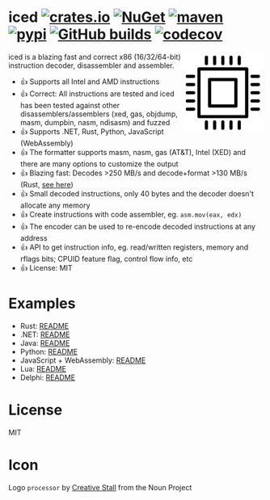 # iced [![crates.io](https://img.shields.io/crates/v/iced-x86.svg)](https://crates.io/crates/iced-x86) [![NuGet](https://img.shields.io/nuget/v/iced.svg)](https://www.nuget.org/packages/iced/) [![maven](https://img.shields.io/maven-central/v/io.github.icedland.iced/iced-x86)](https://central.sonatype.com/artifact/io.github.icedland.iced/iced-x86/1.21.0) [![pypi](https://img.shields.io/pypi/v/iced-x86.svg)](https://pypi.org/project/iced-x86/) [![GitHub builds](https://github.com/icedland/iced/workflows/GitHub%20CI/badge.svg)](https://github.com/icedland/iced/actions) [![codecov](https://codecov.io/gh/icedland/iced/branch/master/graph/badge.svg)](https://codecov.io/gh/icedland/iced)

<img align="right" width="160px" height="160px" src="logo.png">

iced is a blazing fast and correct x86 (16/32/64-bit) instruction decoder, disassembler and assembler.

- 👍 Supports all Intel and AMD instructions
- 👍 Correct: All instructions are tested and iced has been tested against other disassemblers/assemblers (xed, gas, objdump, masm, dumpbin, nasm, ndisasm) and fuzzed
- 👍 Supports .NET, Rust, Python, JavaScript (WebAssembly)
- 👍 The formatter supports masm, nasm, gas (AT&T), Intel (XED) and there are many options to customize the output
- 👍 Blazing fast: Decodes >250 MB/s and decode+format >130 MB/s (Rust, [see here](https://github.com/icedland/disas-bench/tree/a865849deacfb6c33ee0e78f3a3ad7f4c82099f5#results))
- 👍 Small decoded instructions, only 40 bytes and the decoder doesn't allocate any memory
- 👍 Create instructions with code assembler, eg. `asm.mov(eax, edx)`
- 👍 The encoder can be used to re-encode decoded instructions at any address
- 👍 API to get instruction info, eg. read/written registers, memory and rflags bits; CPUID feature flag, control flow info, etc
- 👍 License: MIT

# Examples

- Rust: [README](https://github.com/icedland/iced/blob/master/src/rust/iced-x86/README.md)
- .NET: [README](https://github.com/icedland/iced/blob/master/src/csharp/Intel/README.md)
- Java: [README](https://github.com/icedland/iced/blob/master/src/java/iced-x86/README.md)
- Python: [README](https://github.com/icedland/iced/blob/master/src/rust/iced-x86-py/README.md)
- JavaScript + WebAssembly: [README](https://github.com/icedland/iced/blob/master/src/rust/iced-x86-js/README.md)
- Lua: [README](https://github.com/icedland/iced/blob/master/src/rust/iced-x86-lua/README.md)
- Delphi: [README](https://github.com/icedland/iced/blob/master/src/Delphi/README.md)

# License

MIT

# Icon

Logo `processor` by [Creative Stall](https://thenounproject.com/creativestall/) from the Noun Project
